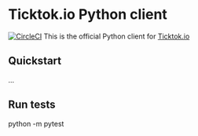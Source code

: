 # Ticktok.io Python client
[![CircleCI](https://circleci.com/gh/ticktok-io/ticktok-python-client.svg?style=svg)](https://circleci.com/gh/ticktok-io/ticktok-python-client)
This is the official Python client for [Ticktok.io](https://ticktok.io)

## Quickstart
...

## Run tests
python -m pytest
